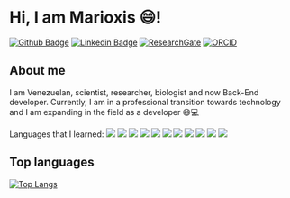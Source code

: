 # Hi, I am Marioxis 😄!

[![Github Badge](https://img.shields.io/badge/-Github-000?style=flat-square&logo=Github&logoColor=white&link=https://github.com/marioxis)](https://github.com/marioxis) [![Linkedin Badge](https://img.shields.io/badge/-LinkedIn-blue?style=flat-square&logo=Linkedin&logoColor=white&link=https://www.linkedin.com/in/marioxis-macias-cuyare/)](https://www.linkedin.com/in/marioxis-macias-cuyare/) [![ResearchGate](https://img.shields.io/badge/Research_Gate-00CCBB.svg?&style=flat-square-&logo=ResearchGate&logoColor=white&link=https://www.researchgate.net/profile/Marioxis-Macias-Cuyare)](https://www.researchgate.net/profile/Marioxis-Macias-Cuyare) [![ORCID](https://img.shields.io/badge/orcid-A6CE39?style=flat-square&logo=orcid&logoColor=white&link=https://orcid.org/0000-0002-7816-2830)](https://orcid.org/0000-0002-7816-2830) 



## About me

I am Venezuelan, scientist, researcher, biologist and now Back-End developer. Currently, I am in a professional transition towards technology and I am expanding in the field as a developer 😄💻

Languages that I learned:
![](https://img.shields.io/badge/CSS3-1572B6?style=for-the-badge&logo=css3&logoColor=white) ![](https://img.shields.io/badge/HTML5-E34F26?style=for-the-badge&logo=html5&logoColor=white) ![](https://img.shields.io/badge/JavaScript-323330?style=for-the-badge&logo=javascript&logoColor=F7DF1E) ![](https://img.shields.io/badge/json-5E5C5C?style=for-the-badge&logo=json&logoColor=white) ![](https://img.shields.io/badge/Insomnia-5849be?style=for-the-badge&logo=Insomnia&logoColor=white) ![](https://img.shields.io/badge/MongoDB-4EA94B?style=for-the-badge&logo=mongodb&logoColor=white) ![](https://img.shields.io/badge/MySQL-005C84?style=for-the-badge&logo=mysql&logoColor=white) ![](https://img.shields.io/badge/Node.js-339933?style=for-the-badge&logo=nodedotjs&logoColor=white) ![](https://img.shields.io/badge/Python-FFD43B?style=for-the-badge&logo=python&logoColor=blue) ![](https://img.shields.io/badge/R-276DC3?style=for-the-badge&logo=r&logoColor=white) ![](https://img.shields.io/badge/Swagger-85EA2D?style=for-the-badge&logo=Swagger&logoColor=white)


## Top languages

[![Top Langs](https://github-readme-stats.vercel.app/api/top-langs/?username=marioxis)](https://github.com/marioxis)


